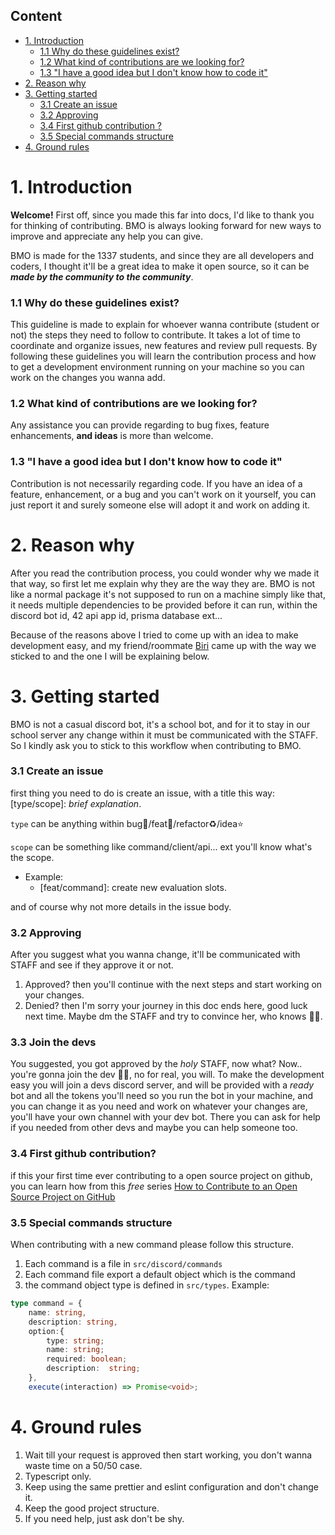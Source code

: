 ## Content

- [1. Introduction](#1-introduction)
  - [1.1 Why do these guidelines exist?](#11-why-do-these-guidelines-exist)
  - [1.2 What kind of contributions are we looking for?](#12-what-kind-of-contributions-are-we-looking-for)
  - [1.3 "I have a good idea but I don't know how to code it"](#13-i-have-a-good-idea-but-i-dont-know-how-to-code-it)
- [2. Reason why](#2-reason-why)
- [3. Getting started](#3-getting-started)
  - [3.1 Create an issue](#31-create-an-issue)
  - [3.2 Approving](#32-approving)
  - [3.4 First github contribution ?](#34-first-github-contribution)
  - [3.5 Special commands structure](#35-special-commands-structure)
- [4. Ground rules](#4-ground-rules)

# 1. Introduction

**Welcome!** First off, since you made this far into docs, I'd like to thank you for thinking of contributing. BMO is always looking forward for new ways to improve and appreciate any help you can give.

BMO is made for the 1337 students, and since they are all developers and coders, I thought it'll be a great idea to make it open source, so it can be **_made by the community to the community_**.

### 1.1 Why do these guidelines exist?

This guideline is made to explain for whoever wanna contribute (student or not) the steps they need to follow to contribute. It takes a lot of time to coordinate and organize issues, new features and review pull requests. By following these guidelines you will learn the contribution process and how to get a development environment running on your machine so you can work on the changes you wanna add.

### 1.2 What kind of contributions are we looking for?

Any assistance you can provide regarding to bug fixes, feature enhancements, **and ideas** is more than welcome.

### 1.3 "I have a good idea but I don't know how to code it"

Contribution is not necessarily regarding code. If you have an idea of a feature, enhancement, or a bug and you can't work on it yourself, you can just report it and surely someone else will adopt it and work on adding it.

# 2. Reason why

After you read the contribution process, you could wonder why we made it that way, so first let me explain why they are the way they are. BMO is not like a normal package it's not supposed to run on a machine simply like that, it needs multiple dependencies to be provided before it can run, within the discord bot id, 42 api app id, prisma database ext...

Because of the reasons above I tried to come up with an idea to make development easy, and my friend/roommate [Biri](https://github.com/KernelOverseer) came up with the way we sticked to and the one I will be explaining below.

# 3. Getting started

BMO is not a casual discord bot, it's a school bot, and for it to stay in our school server any change within it must be communicated with the STAFF. So I kindly ask you to stick to this workflow when contributing to BMO.

### 3.1 Create an issue

first thing you need to do is create an issue, with a title this way:
[type/scope]: _brief explanation_.

`type` can be anything within bug🐛/feat🍃/refactor♻️/idea⭐️

`scope` can be something like command/client/api... ext you'll know what's the scope.

- Example:
  - [feat/command]: create new evaluation slots.

and of course why not more details in the issue body.

### 3.2 Approving

After you suggest what you wanna change, it'll be communicated with STAFF and see if they approve it or not.

1.  Approved? then you'll continue with the next steps and start working on your changes.
2.  Denied? then I'm sorry your journey in this doc ends here, good luck next time. Maybe dm the STAFF and try to convince her, who knows 🤷‍♂️.

### 3.3 Join the devs

You suggested, you got approved by the _holy_ STAFF, now what? Now.. you're gonna join the dev 🎊🎉, no for real, you will.
To make the development easy you will join a devs discord server, and will be provided with a _ready_ bot and all the tokens you'll need so you run the bot in your machine, and you can change it as you need and work on whatever your changes are, you'll have your own channel with your dev bot. There you can ask for help if you needed from other devs and maybe you can help someone too.

### 3.4 First github contribution?

if this your first time ever contributing to a open source project on github, you can learn how from this _free_ series [How to Contribute to an Open Source Project on GitHub](https://app.egghead.io/playlists/how-to-contribute-to-an-open-source-project-on-github)

### 3.5 Special commands structure

When contributing with a new command please follow this structure.

1. Each command is a file in `src/discord/commands`
2. Each command file export a default object which is the command
3. the command object type is defined in `src/types`. Example:

```typescript
type command = {
	name: string,
	description: string,
	option:{
		type: string;
		name: string;
		required: boolean;
		description:  string;
	},
	execute(interaction) => Promise<void>;

```

# 4. Ground rules

1. Wait till your request is approved then start working, you don't wanna waste time on a 50/50 case.
2. Typescript only.
3. Keep using the same prettier and eslint configuration and don't change it.
4. Keep the good project structure.
5. If you need help, just ask don't be shy.
